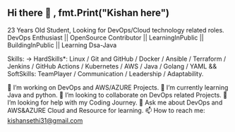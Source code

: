 ## Hi there 👋 , fmt.Print("Kishan here")

23 Years Old Student, Looking for DevOps/Cloud technology related roles.
DevOps Enthusiast || OpenSource Contributor || LearningInPublic || BuildingInPublic || Learning Dsa-Java

Skills: -> HardSkills*: Linux / Git and GitHub / Docker / Ansible / Terraform / Jenkins / GitHub Actions / Kubernetes / AWS / Java / Golang / YAML && SoftSkills: TeamPlayer / Communication / Leadership / Adaptability.

🔭 I’m working on DevOps and AWS/AZURE Projects.
🌱 I’m currently learning Java and python.
👯 I’m looking to collaborate on DevOps related Projects.
🤔 I’m looking for help with my Coding Journey.
💬 Ask me about DevOps and AWS&AZURE Cloud and Resource for learning.
📫 How to reach me: kishansethi31@gmail.com
